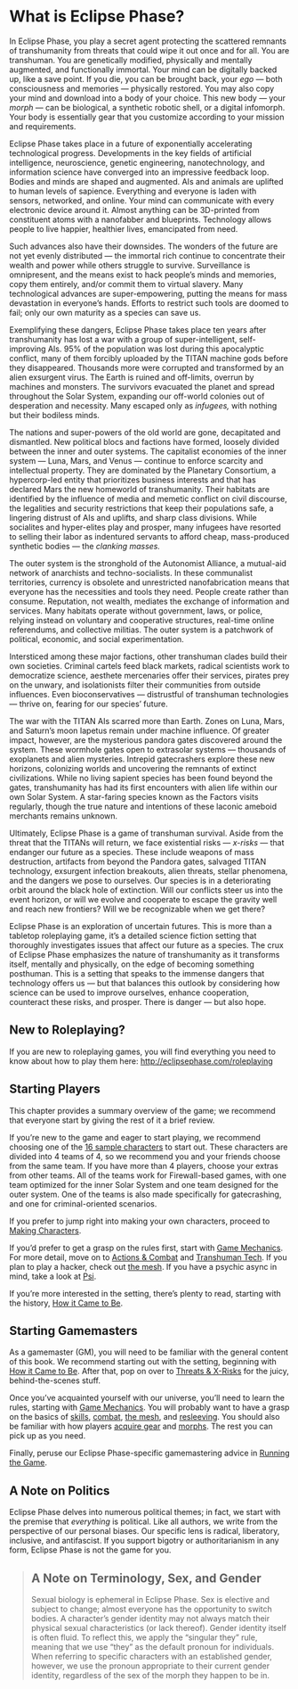 # What is Eclipse Phase?

In Eclipse Phase, you play a secret agent protecting the scattered remnants of transhumanity from threats that could wipe it out once and for all. You are transhuman. You are genetically modified, physically and mentally augmented, and functionally immortal. Your mind can be digitally backed up, like a save point. If you die, you can be brought back, your _ego_ — both consciousness and memories — physically restored. You may also copy your mind and download into a body of your choice. This new body — your _morph_ — can be biological, a synthetic robotic shell, or a digital infomorph. Your body is essentially gear that you customize according to your mission and requirements.

Eclipse Phase takes place in a future of exponentially accelerating technological progress. Developments in the key fields of artificial intelligence, neuroscience, genetic engineering, nanotechnology, and information science have converged into an impressive feedback loop. Bodies and minds are shaped and augmented. AIs and animals are uplifted to human levels of sapience. Everything and everyone is laden with sensors, networked, and online. Your mind can communicate with every electronic device around it. Almost anything can be 3D-printed from constituent atoms with a nanofabber and blueprints. Technology allows people to live happier, healthier lives, emancipated from need.

Such advances also have their downsides. The wonders of the future are not yet evenly distributed — the immortal rich continue to concentrate their wealth and power while others struggle to survive. Surveillance is omnipresent, and the means exist to hack people’s minds and memories, copy them entirely, and/or commit them to virtual slavery. Many technological advances are super-empowering, putting the means for mass devastation in everyone’s hands. Efforts to restrict such tools are doomed to fail; only our own maturity as a species can save us.

Exemplifying these dangers, Eclipse Phase takes place ten years after transhumanity has lost a war with a group of super-intelligent, self-improving AIs. 95% of the population was lost during this apocalyptic conflict, many of them forcibly uploaded by the TITAN machine gods before they disappeared. Thousands more were corrupted and transformed by an alien exsurgent virus. The Earth is ruined and off-limits, overrun by machines and monsters. The survivors evacuated the planet and spread throughout the Solar System, expanding our off-world colonies out of desperation and necessity. Many escaped only as _infugees,_ with nothing but their bodiless minds.

The nations and super-powers of the old world are gone, decapitated and dismantled. New political blocs and factions have formed, loosely divided between the inner and outer systems. The capitalist economies of the inner system — Luna, Mars, and Venus — continue to enforce scarcity and intellectual property. They are dominated by the Planetary Consortium, a hypercorp-led entity that prioritizes business interests and that has declared Mars the new homeworld of transhumanity. Their habitats are identified by the influence of media and memetic conflict on civil discourse, the legalities and security restrictions that keep their populations safe, a lingering distrust of AIs and uplifts, and sharp class divisions. While socialites and hyper-elites play and prosper, many infugees have resorted to selling their labor as indentured servants to afford cheap, mass-produced synthetic bodies — the _clanking masses._

The outer system is the stronghold of the Autonomist Alliance, a mutual-aid network of anarchists and techno-socialists. In these communalist territories, currency is obsolete and unrestricted nanofabrication means that everyone has the necessities and tools they need. People create rather than consume. Reputation, not wealth, mediates the exchange of information and services. Many habitats operate without government, laws, or police, relying instead on voluntary and cooperative structures, real-time online referendums, and collective militias. The outer system is a patchwork of political, economic, and social experimentation.

Intersticed among these major factions, other transhuman clades build their own societies. Criminal cartels feed black markets, radical scientists work to democratize science, aesthete mercenaries offer their services, pirates prey on the unwary, and isolationists filter their communities from outside influences. Even bioconservatives — distrustful of transhuman technologies — thrive on, fearing for our species’ future.

The war with the TITAN AIs scarred more than Earth. Zones on Luna, Mars, and Saturn’s moon Iapetus remain under machine influence. Of greater impact, however, are the mysterious pandora gates discovered around the system. These wormhole gates open to extrasolar systems — thousands of exoplanets and alien mysteries. Intrepid gatecrashers explore these new horizons, colonizing worlds and uncovering the remnants of extinct civilizations. While no living sapient species has been found beyond the gates, transhumanity has had its first encounters with alien life within our own Solar System. A star-faring species known as the Factors visits regularly, though the true nature and intentions of these laconic ameboid merchants remains unknown.

Ultimately, Eclipse Phase is a game of transhuman survival. Aside from the threat that the TITANs will return, we face existential risks — _x-risks_ — that endanger our future as a species. These include weapons of mass destruction, artifacts from beyond the Pandora gates, salvaged TITAN technology, exsurgent infection breakouts, alien threats, stellar phenomena, and the dangers we pose to ourselves. Our species is in a deteriorating orbit around the black hole of extinction. Will our conflicts steer us into the event horizon, or will we evolve and cooperate to escape the gravity well and reach new frontiers? Will we be recognizable when we get there?

Eclipse Phase is an exploration of uncertain futures. This is more than a tabletop roleplaying game, it’s a detailed science fiction setting that thoroughly investigates issues that affect our future as a species. The crux of Eclipse Phase emphasizes the nature of transhumanity as it transforms itself, mentally and physically, on the edge of becoming something posthuman. This is a setting that speaks to the immense dangers that technology offers us — but that balances this outlook by considering how science can be used to improve ourselves, enhance cooperation, counteract these risks, and prosper. There is danger — but also hope.

## New to Roleplaying?

If you are new to roleplaying games, you will find everything you need to know about how to play them here: <http://eclipsephase.com/roleplaying>

## Starting Players

This chapter provides a summary overview of the game; we recommend that everyone start by giving the rest of it a brief review.

If you’re new to the game and eager to start playing, we recommend choosing one of the [16 sample characters](../05/00-sample-characters.md) to start out. These characters are divided into 4 teams of 4, so we recommend you and your friends choose from the same team. If you have more than 4 players, choose your extras from other teams. All of the teams work for Firewall-based games, with one team optimized for the inner Solar System and one team designed for the outer system. One of the teams is also made specifically for gatecrashing, and one for criminal-oriented scenarios.

If you prefer to jump right into making your own characters, proceed to [Making Characters](../04/00-making-characters.md).

If you’d prefer to get a grasp on the rules first, start with [Game Mechanics](../03/00-game-mechanics.md). For more detail, move on to [Actions & Combat](../12/00-action-and-combat.md) and [Transhuman Tech](../15/00-transhuman-tech.md). If you plan to play a hacker, check out [the mesh](../13/00-the-mesh.md). If you have a psychic async in mind, take a look at [Psi](../14/00-psi.md).

If you’re more interested in the setting, there’s plenty to read, starting with the history, [How it Came to Be](../06/00-how-it-came-to-be.md).

## Starting Gamemasters

As a gamemaster (GM), you will need to be familiar with the general content of this book. We recommend starting out with the setting, beginning with [How it Came to Be](../06/00-how-it-came-to-be.md). After that, pop on over to [Threats & X-Risks](../18/00-threats-and-x-risks.md) for the juicy, behind-the-scenes stuff.

Once you’ve acquainted yourself with our universe, you’ll need to learn the rules, starting with [Game Mechanics](../03/00-game-mechanics.md). You will probably want to have a grasp on the basics of [skills](../04/18-skills.md), [combat](../12/00-action-and-combat.md), [the mesh](../13/00-the-mesh.md), and [resleeving](../15/02-resleeving.md). You should also be familiar with how players [acquire gear](../16/02-acquiring-gear.md) and [morphs](../15/03-acquiring-morphs.md). The rest you can pick up as you need.

Finally, peruse our Eclipse Phase-specific gamemastering advice in [Running the Game](../17/00-running-the-game.md).

## A Note on Politics

Eclipse Phase delves into numerous political themes; in fact, we start with the premise that _everything_ is political. Like all authors, we write from the perspective of our personal biases. Our specific lens is radical, liberatory, inclusive, and antifascist. If you support bigotry or authoritarianism in any form, Eclipse Phase is not the game for you.

<blockquote>

## A Note on Terminology, Sex, and Gender

Sexual biology is ephemeral in Eclipse Phase. Sex is elective and subject to change; almost everyone has the opportunity to switch bodies. A character’s gender identity may not always match their physical sexual characteristics (or lack thereof). Gender identity itself is often fluid. To reflect this, we apply the “singular they” rule, meaning that we use “they” as the default pronoun for individuals. When referring to specific characters with an established gender, however, we use the pronoun appropriate to their current gender identity, regardless of the sex of the morph they happen to be in.

</blockquote>
